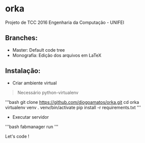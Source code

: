 # orka
Projeto de TCC 2016 Engenharia da Computação - UNIFEI

## Branches:
  - Master: Default code tree
  - Monografia: Edição dos arquivos em LaTeX

## Instalação:

  - Criar ambiente virtual
  
  > Necessário python-virtualenv

  '''bash
  git clone https://github.com/diogoamatos/orka.git
  cd orka  
  virtualenv venv
  . venv/bin/activate
  pip install -r requirements.txt
  '''

  - Executar servidor
  
  '''bash
  fabmanager run
  '''
  
  Let's code !
